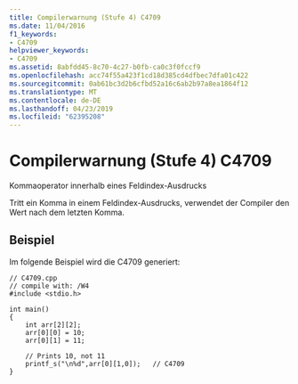 ```yaml
---
title: Compilerwarnung (Stufe 4) C4709
ms.date: 11/04/2016
f1_keywords:
- C4709
helpviewer_keywords:
- C4709
ms.assetid: 8abfdd45-8c70-4c27-b0fb-ca0c3f0fccf9
ms.openlocfilehash: acc74f55a423f1cd18d385cd4dfbec7dfa01c422
ms.sourcegitcommit: 0ab61bc3d2b6cfbd52a16c6ab2b97a8ea1864f12
ms.translationtype: MT
ms.contentlocale: de-DE
ms.lasthandoff: 04/23/2019
ms.locfileid: "62395208"
---
```

# <a name="compiler-warning-level-4-c4709"></a>Compilerwarnung (Stufe 4) C4709

Kommaoperator innerhalb eines Feldindex-Ausdrucks

Tritt ein Komma in einem Feldindex-Ausdrucks, verwendet der Compiler den Wert nach dem letzten Komma.

## <a name="example"></a>Beispiel

Im folgende Beispiel wird die C4709 generiert:

```
// C4709.cpp
// compile with: /W4
#include <stdio.h>

int main()
{
    int arr[2][2];
    arr[0][0] = 10;
    arr[0][1] = 11;

    // Prints 10, not 11
    printf_s("\n%d",arr[0][1,0]);   // C4709
}
```